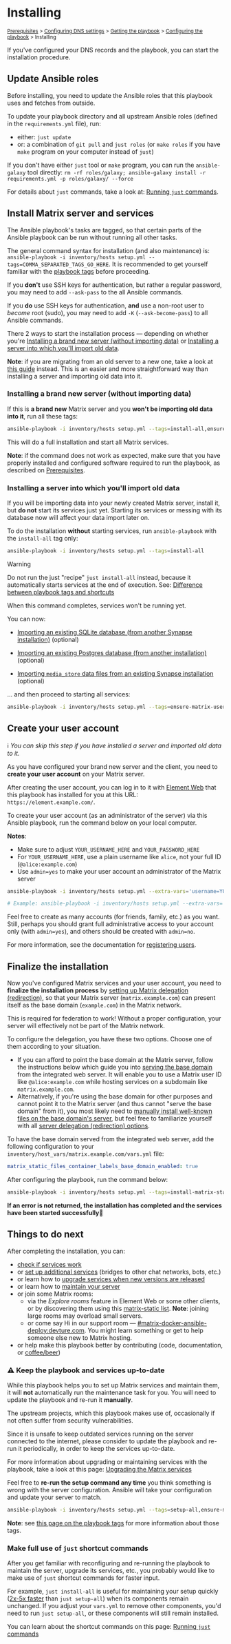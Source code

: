 <!--
SPDX-FileCopyrightText: 2018 - 2023 Slavi Pantaleev
SPDX-FileCopyrightText: 2018 Aaron Raimist
SPDX-FileCopyrightText: 2018 - 2024 MDAD project contributors
SPDX-FileCopyrightText: 2019 Edgars Voroboks
SPDX-FileCopyrightText: 2019 Michael Haak
SPDX-FileCopyrightText: 2020 Kevin Lanni
SPDX-FileCopyrightText: 2024 Nikita Chernyi
SPDX-FileCopyrightText: 2024 Mitja Jež
SPDX-FileCopyrightText: 2024 - 2025 Suguru Hirahara

SPDX-License-Identifier: AGPL-3.0-or-later
-->

# Installing

<sup>[Prerequisites](prerequisites.md) > [Configuring DNS settings](configuring-dns.md) > [Getting the playbook](getting-the-playbook.md) > [Configuring the playbook](configuring-playbook.md) > Installing</sup>

If you've configured your DNS records and the playbook, you can start the installation procedure.

## Update Ansible roles

Before installing, you need to update the Ansible roles that this playbook uses and fetches from outside.

To update your playbook directory and all upstream Ansible roles (defined in the `requirements.yml` file), run:

- either: `just update`
- or: a combination of `git pull` and `just roles` (or `make roles` if you have `make` program on your computer instead of `just`)

If you don't have either `just` tool or `make` program, you can run the `ansible-galaxy` tool directly: `rm -rf roles/galaxy; ansible-galaxy install -r requirements.yml -p roles/galaxy/ --force`

For details about `just` commands, take a look at: [Running `just` commands](just.md).

## Install Matrix server and services

The Ansible playbook's tasks are tagged, so that certain parts of the Ansible playbook can be run without running all other tasks.

The general command syntax for installation (and also maintenance) is: `ansible-playbook -i inventory/hosts setup.yml --tags=COMMA_SEPARATED_TAGS_GO_HERE`. It is recommended to get yourself familiar with the [playbook tags](playbook-tags.md) before proceeding.

If you **don't** use SSH keys for authentication, but rather a regular password, you may need to add `--ask-pass` to the all Ansible commands.

If you **do** use SSH keys for authentication, **and** use a non-root user to *become* root (sudo), you may need to add `-K` (`--ask-become-pass`) to all Ansible commands.

There 2 ways to start the installation process — depending on whether you're [Installing a brand new server (without importing data)](#installing-a-brand-new-server-without-importing-data) or [Installing a server into which you'll import old data](#installing-a-server-into-which-youll-import-old-data).

**Note**: if you are migrating from an old server to a new one, take a look at [this guide](maintenance-migrating.md) instead. This is an easier and more straightforward way than installing a server and importing old data into it.

### Installing a brand new server (without importing data)

If this is **a brand new** Matrix server and you **won't be importing old data into it**, run all these tags:

```sh
ansible-playbook -i inventory/hosts setup.yml --tags=install-all,ensure-matrix-users-created,start
```

This will do a full installation and start all Matrix services.

**Note**: if the command does not work as expected, make sure that you have properly installed and configured software required to run the playbook, as described on [Prerequisites](prerequisites.md).

### Installing a server into which you'll import old data

If you will be importing data into your newly created Matrix server, install it, but **do not** start its services just yet. Starting its services or messing with its database now will affect your data import later on.

To do the installation **without** starting services, run `ansible-playbook` with the `install-all` tag only:

```sh
ansible-playbook -i inventory/hosts setup.yml --tags=install-all
```

> [!WARNING]
> Do not run the just "recipe" `just install-all` instead, because it automatically starts services at the end of execution. See: [Difference between playbook tags and shortcuts](just.md#difference-between-playbook-tags-and-shortcuts)

When this command completes, services won't be running yet.

You can now:

- [Importing an existing SQLite database (from another Synapse installation)](importing-synapse-sqlite.md) (optional)

- [Importing an existing Postgres database (from another installation)](importing-postgres.md) (optional)

- [Importing `media_store` data files from an existing Synapse installation](importing-synapse-media-store.md) (optional)

… and then proceed to starting all services:

```sh
ansible-playbook -i inventory/hosts setup.yml --tags=ensure-matrix-users-created,start
```

## Create your user account

ℹ️ *You can skip this step if you have installed a server and imported old data to it.*

As you have configured your brand new server and the client, you need to **create your user account** on your Matrix server.

After creating the user account, you can log in to it with [Element Web](configuring-playbook-client-element-web.md) that this playbook has installed for you at this URL: `https://element.example.com/`.

To create your user account (as an administrator of the server) via this Ansible playbook, run the command below on your local computer.

**Notes**:
- Make sure to adjust `YOUR_USERNAME_HERE` and `YOUR_PASSWORD_HERE`
- For `YOUR_USERNAME_HERE`, use a plain username like `alice`, not your full ID (`@alice:example.com`)
- Use `admin=yes` to make your user account an administrator of the Matrix server

```sh
ansible-playbook -i inventory/hosts setup.yml --extra-vars='username=YOUR_USERNAME_HERE password=YOUR_PASSWORD_HERE admin=yes' --tags=register-user

# Example: ansible-playbook -i inventory/hosts setup.yml --extra-vars='username=alice password=secret-password admin=yes' --tags=register-user
```

Feel free to create as many accounts (for friends, family, etc.) as you want. Still, perhaps you should grant full administrative access to your account only (with `admin=yes`), and others should be created with `admin=no`.

For more information, see the documentation for [registering users](registering-users.md).

## Finalize the installation

Now you've configured Matrix services and your user account, you need to **finalize the installation process** by [setting up Matrix delegation (redirection)](howto-server-delegation.md), so that your Matrix server (`matrix.example.com`) can present itself as the base domain (`example.com`) in the Matrix network.

This is required for federation to work! Without a proper configuration, your server will effectively not be part of the Matrix network.

To configure the delegation, you have these two options. Choose one of them according to your situation.

- If you can afford to point the base domain at the Matrix server, follow the instructions below which guide you into [serving the base domain](configuring-playbook-base-domain-serving.md) from the integrated web server. It will enable you to use a Matrix user ID like `@alice:example.com` while hosting services on a subdomain like `matrix.example.com`.
- Alternatively, if you're using the base domain for other purposes and cannot point it to the Matrix server (and thus cannot "serve the base domain" from it), you most likely need to [manually install well-known files on the base domain's server](configuring-well-known.md#manually-installing-well-known-files-on-the-base-domains-server), but feel free to familiarize yourself with all [server delegation (redirection) options](howto-server-delegation.md).

To have the base domain served from the integrated web server, add the following configuration to your `inventory/host_vars/matrix.example.com/vars.yml` file:

```yaml
matrix_static_files_container_labels_base_domain_enabled: true
```

After configuring the playbook, run the command below:

```sh
ansible-playbook -i inventory/hosts setup.yml --tags=install-matrix-static-files,start
```

**If an error is not returned, the installation has completed and the services have been started successfully**🎉

## Things to do next

After completing the installation, you can:

- [check if services work](maintenance-and-troubleshooting.md#how-to-check-if-services-work)
- or [set up additional services](configuring-playbook.md#other-configuration-options) (bridges to other chat networks, bots, etc.)
- or learn how to [upgrade services when new versions are released](maintenance-upgrading-services.md)
- or learn how to [maintain your server](faq.md#maintenance)
- or join some Matrix rooms:
  * via the *Explore rooms* feature in Element Web or some other clients, or by discovering them using this [matrix-static list](https://view.matrix.org). **Note**: joining large rooms may overload small servers.
  * or come say Hi in our support room — [#matrix-docker-ansible-deploy:devture.com](https://matrix.to/#/#matrix-docker-ansible-deploy:devture.com). You might learn something or get to help someone else new to Matrix hosting.
- or help make this playbook better by contributing (code, documentation, or [coffee/beer](https://liberapay.com/s.pantaleev/donate))

### ⚠️ Keep the playbook and services up-to-date

While this playbook helps you to set up Matrix services and maintain them, it will **not** automatically run the maintenance task for you. You will need to update the playbook and re-run it **manually**.

The upstream projects, which this playbook makes use of, occasionally if not often suffer from security vulnerabilities.

Since it is unsafe to keep outdated services running on the server connected to the internet, please consider to update the playbook and re-run it periodically, in order to keep the services up-to-date.

For more information about upgrading or maintaining services with the playbook, take a look at this page: [Upgrading the Matrix services](maintenance-upgrading-services.md)

Feel free to **re-run the setup command any time** you think something is wrong with the server configuration. Ansible will take your configuration and update your server to match.

```sh
ansible-playbook -i inventory/hosts setup.yml --tags=setup-all,ensure-matrix-users-created,start
```

**Note**: see [this page on the playbook tags](playbook-tags.md) for more information about those tags.

### Make full use of `just` shortcut commands

After you get familiar with reconfiguring and re-running the playbook to maintain the server, upgrade its services, etc., you probably would like to make use of `just` shortcut commands for faster input.

For example, `just install-all` is useful for maintaining your setup quickly ([2x-5x faster](../CHANGELOG.md#2x-5x-performance-improvements-in-playbook-runtime) than `just setup-all`) when its components remain unchanged. If you adjust your `vars.yml` to remove other components, you'd need to run `just setup-all`, or these components will still remain installed.

You can learn about the shortcut commands on this page: [Running `just` commands](just.md)

